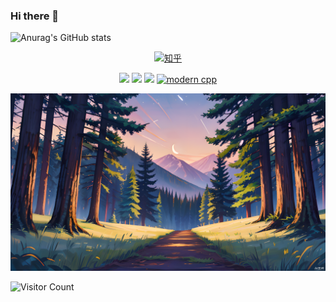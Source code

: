 ### Hi there 👋

<!--
**YL-123-max/YL-123-max** is a ✨ _special_ ✨ repository because its `README.md` (this file) appears on your GitHub profile.

Here are some ideas to get you started:

- 🔭 I’m currently working on ...
- 🌱 I’m currently learning ...
- 👯 I’m looking to collaborate on ...
- 🤔 I’m looking for help with ...
- 💬 Ask me about ...
- 📫 How to reach me: ...
- 😄 Pronouns: ...
- ⚡ Fun fact: ...
-->

![Anurag's GitHub stats](https://github-readme-stats.vercel.app/api?username=YL-123-max&show_icons=true&theme=radical)


<div id="img" align=center>

[![知乎](https://img.shields.io/badge/%E7%9F%A5%E4%B9%8E-%E8%BD%B6%E9%9A%86-yellow)](https://www.zhihu.com/people/yi-long-82-65)



![](https://img.shields.io/badge/热爱-学习_看书-yellow) 
![](https://img.shields.io/badge/性格-安静-blue) 
![](https://img.shields.io/badge/喜好-二次元_熊猫头_修仙-red)
[![modern cpp](https://img.shields.io/badge/code-Modern%20C++-blue)](https://learn.microsoft.com/zh-cn/cpp/cpp/welcome-back-to-cpp-modern-cpp) 

</div>

![头像](image/头像.png)

![Visitor Count](https://profile-counter.glitch.me/YL-123-max/count.svg)
